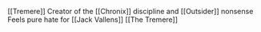[[Tremere]]
Creator of the [[Chronix]] discipline and [[Outsider]] nonsense
Feels pure hate for [[Jack Vallens]]
[[The Tremere]]